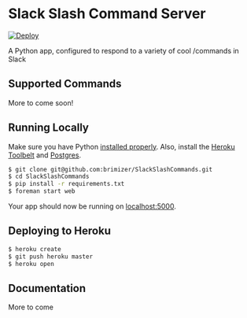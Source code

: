 # Slack Slash Command Server

[![Deploy](https://www.herokucdn.com/deploy/button.png)](https://heroku.com/deploy)

A Python app, configured to respond to a variety of cool /commands in Slack

## Supported Commands
More to come soon!

## Running Locally

Make sure you have Python [installed properly](http://install.python-guide.org).  Also, install the [Heroku Toolbelt](https://toolbelt.heroku.com/) and [Postgres](https://devcenter.heroku.com/articles/heroku-postgresql#local-setup).

```sh
$ git clone git@github.com:brimizer/SlackSlashCommands.git
$ cd SlackSlashCommands
$ pip install -r requirements.txt
$ foreman start web
```

Your app should now be running on [localhost:5000](http://localhost:5000/).

## Deploying to Heroku

```sh
$ heroku create
$ git push heroku master
$ heroku open
```

## Documentation

More to come
